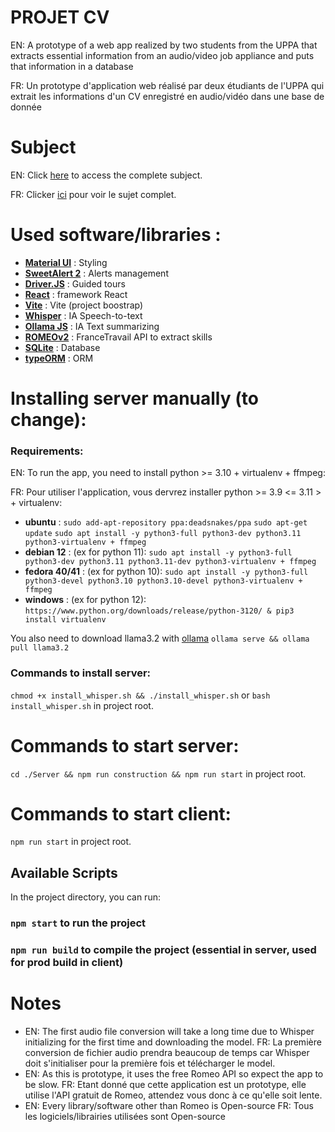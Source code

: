 # PROJET CV

EN: A prototype of a web app realized by two students from the UPPA that extracts essential information from an audio/video job appliance and puts that information in a database

FR: Un prototype d'application web réalisé par deux étudiants de l'UPPA qui extrait les informations d'un CV enregistré en audio/vidéo dans une base de donnée

# Subject 

EN: Click [here](https://franckbarbier.com/DMiNer/Curriculum_vitae.html) to access the complete subject.

FR: Clicker [ici](https://franckbarbier.com/DMiNer/Curriculum_vitae.html) pour voir le sujet complet.

# Used software/libraries :
- **[Material UI](https://mui.com/)** : Styling
- **[SweetAlert 2](https://sweetalert2.github.io/)** : Alerts management
- **[Driver.JS](https://driverjs.com/)** : Guided tours
- **[React](https://fr.react.dev/)** : framework React
- **[Vite](https://vite.dev/)** : Vite (project boostrap)
- **[Whisper](https://openai.com/index/whisper/)** : IA Speech-to-text
- **[Ollama JS](https://github.com/ollama/ollama-js)** : IA Text summarizing
- **[ROMEOv2](https://francetravail.io/data/api/romeo-2)** : FranceTravail API to extract skills
- **[SQLite](https://www.sqlite.org/)** : Database
- **[typeORM](https://typeorm.io/)** : ORM

# Installing server manually (to change):

### Requirements:
    
EN: To run the app, you need to install python >= 3.10 + virtualenv + ffmpeg:

FR: Pour utiliser l'application, vous dervrez installer python >= 3.9 <= 3.11 > + virtualenv:

- **ubuntu** : 
``` sudo add-apt-repository ppa:deadsnakes/ppa ```
``` sudo apt-get update ```
``` sudo apt install -y python3-full python3-dev python3.11 python3-virtualenv + ffmpeg ```
- **debian 12** : (ex for python 11): ``` sudo apt install -y python3-full python3-dev python3.11 python3.11-dev python3-virtualenv + ffmpeg ```
- **fedora 40/41** : (ex for python 10): ``` sudo apt install -y python3-full python3-devel python3.10 python3.10-devel python3-virtualenv + ffmpeg ```
- **windows** : (ex for python 12): ``` https://www.python.org/downloads/release/python-3120/ & pip3 install virtualenv ```

You also need to download llama3.2 with [ollama](https://ollama.com/download/)
``` ollama serve && ollama pull llama3.2 ```

### Commands to install server:

``` chmod +x install_whisper.sh && ./install_whisper.sh ``` or ```bash install_whisper.sh``` in project root.

# Commands to start server:

``` cd ./Server && npm run construction && npm run start ``` in project root.

# Commands to start client:

``` npm run start ``` in project root.

## Available Scripts

In the project directory, you can run:

### `npm start` to run the project

### `npm run build` to compile the project (essential in server, used for prod build in client)

# Notes

- EN: The first audio file conversion will take a long time due to Whisper initializing for the first time and downloading the model.
  FR: La première conversion de fichier audio prendra beaucoup de temps car Whisper doit s'initialiser pour la première fois et télécharger le model.
- EN: As this is prototype, it uses the free Romeo API so expect the app to be slow.
  FR: Etant donné que cette application est un prototype, elle utilise l'API gratuit de Romeo, attendez vous donc à ce qu'elle soit lente.
- EN: Every library/software other than Romeo is Open-source
  FR: Tous les logiciels/librairies utilisées sont Open-source
